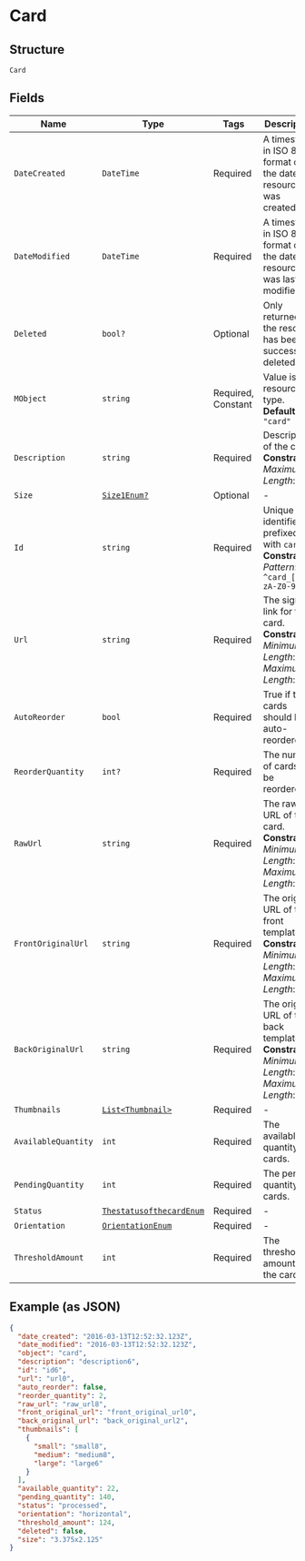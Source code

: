 
# Card

## Structure

`Card`

## Fields

| Name | Type | Tags | Description |
|  --- | --- | --- | --- |
| `DateCreated` | `DateTime` | Required | A timestamp in ISO 8601 format of the date the resource was created. |
| `DateModified` | `DateTime` | Required | A timestamp in ISO 8601 format of the date the resource was last modified. |
| `Deleted` | `bool?` | Optional | Only returned if the resource has been successfully deleted. |
| `MObject` | `string` | Required, Constant | Value is resource type.<br>**Default**: `"card"` |
| `Description` | `string` | Required | Description of the card.<br>**Constraints**: *Maximum Length*: `255` |
| `Size` | [`Size1Enum?`](../../doc/models/size-1-enum.md) | Optional | - |
| `Id` | `string` | Required | Unique identifier prefixed with `card_`.<br>**Constraints**: *Pattern*: `^card_[a-zA-Z0-9]+$` |
| `Url` | `string` | Required | The signed link for the card.<br>**Constraints**: *Minimum Length*: `1`, *Maximum Length*: `2083` |
| `AutoReorder` | `bool` | Required | True if the cards should be auto-reordered. |
| `ReorderQuantity` | `int?` | Required | The number of cards to be reordered. |
| `RawUrl` | `string` | Required | The raw URL of the card.<br>**Constraints**: *Minimum Length*: `1`, *Maximum Length*: `2083` |
| `FrontOriginalUrl` | `string` | Required | The original URL of the front template.<br>**Constraints**: *Minimum Length*: `1`, *Maximum Length*: `2083` |
| `BackOriginalUrl` | `string` | Required | The original URL of the back template.<br>**Constraints**: *Minimum Length*: `1`, *Maximum Length*: `2083` |
| `Thumbnails` | [`List<Thumbnail>`](../../doc/models/thumbnail.md) | Required | - |
| `AvailableQuantity` | `int` | Required | The available quantity of cards. |
| `PendingQuantity` | `int` | Required | The pending quantity of cards. |
| `Status` | [`ThestatusofthecardEnum`](../../doc/models/thestatusofthecard-enum.md) | Required | - |
| `Orientation` | [`OrientationEnum`](../../doc/models/orientation-enum.md) | Required | - |
| `ThresholdAmount` | `int` | Required | The threshold amount of the card |

## Example (as JSON)

```json
{
  "date_created": "2016-03-13T12:52:32.123Z",
  "date_modified": "2016-03-13T12:52:32.123Z",
  "object": "card",
  "description": "description6",
  "id": "id6",
  "url": "url0",
  "auto_reorder": false,
  "reorder_quantity": 2,
  "raw_url": "raw_url8",
  "front_original_url": "front_original_url0",
  "back_original_url": "back_original_url2",
  "thumbnails": [
    {
      "small": "small8",
      "medium": "medium8",
      "large": "large6"
    }
  ],
  "available_quantity": 22,
  "pending_quantity": 140,
  "status": "processed",
  "orientation": "horizontal",
  "threshold_amount": 124,
  "deleted": false,
  "size": "3.375x2.125"
}
```

